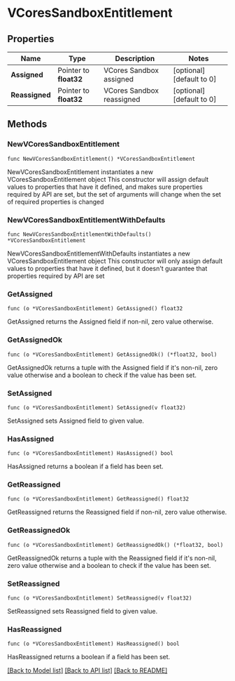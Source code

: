 # VCoresSandboxEntitlement

## Properties

Name | Type | Description | Notes
------------ | ------------- | ------------- | -------------
**Assigned** | Pointer to **float32** | VCores Sandbox assigned | [optional] [default to 0]
**Reassigned** | Pointer to **float32** | VCores Sandbox reassigned | [optional] [default to 0]

## Methods

### NewVCoresSandboxEntitlement

`func NewVCoresSandboxEntitlement() *VCoresSandboxEntitlement`

NewVCoresSandboxEntitlement instantiates a new VCoresSandboxEntitlement object
This constructor will assign default values to properties that have it defined,
and makes sure properties required by API are set, but the set of arguments
will change when the set of required properties is changed

### NewVCoresSandboxEntitlementWithDefaults

`func NewVCoresSandboxEntitlementWithDefaults() *VCoresSandboxEntitlement`

NewVCoresSandboxEntitlementWithDefaults instantiates a new VCoresSandboxEntitlement object
This constructor will only assign default values to properties that have it defined,
but it doesn't guarantee that properties required by API are set

### GetAssigned

`func (o *VCoresSandboxEntitlement) GetAssigned() float32`

GetAssigned returns the Assigned field if non-nil, zero value otherwise.

### GetAssignedOk

`func (o *VCoresSandboxEntitlement) GetAssignedOk() (*float32, bool)`

GetAssignedOk returns a tuple with the Assigned field if it's non-nil, zero value otherwise
and a boolean to check if the value has been set.

### SetAssigned

`func (o *VCoresSandboxEntitlement) SetAssigned(v float32)`

SetAssigned sets Assigned field to given value.

### HasAssigned

`func (o *VCoresSandboxEntitlement) HasAssigned() bool`

HasAssigned returns a boolean if a field has been set.

### GetReassigned

`func (o *VCoresSandboxEntitlement) GetReassigned() float32`

GetReassigned returns the Reassigned field if non-nil, zero value otherwise.

### GetReassignedOk

`func (o *VCoresSandboxEntitlement) GetReassignedOk() (*float32, bool)`

GetReassignedOk returns a tuple with the Reassigned field if it's non-nil, zero value otherwise
and a boolean to check if the value has been set.

### SetReassigned

`func (o *VCoresSandboxEntitlement) SetReassigned(v float32)`

SetReassigned sets Reassigned field to given value.

### HasReassigned

`func (o *VCoresSandboxEntitlement) HasReassigned() bool`

HasReassigned returns a boolean if a field has been set.


[[Back to Model list]](../README.md#documentation-for-models) [[Back to API list]](../README.md#documentation-for-api-endpoints) [[Back to README]](../README.md)


